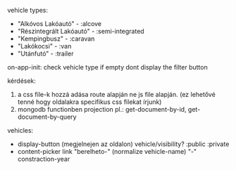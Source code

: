 
vehicle types:
  - "Alkóvos Lakóautó"       - :alcove
  - "Részintegrált Lakóautó" - :semi-integrated
  - "Kempingbusz"            - :caravan
  - "Lakókocsi"              - :van
  - "Utánfutó"               - :trailer

on-app-init: check vehicle type if empty dont display the filter button


kérdések:
  1.  a css file-k hozzá adása route alapján ne js file alapján. (ez lehetővé tenné hogy oldalakra specifikus css filekat írjunk)
  2.  mongodb functionben projection pl.: get-document-by-id, get-document-by-query  


vehicles:
  - display-button (megjelnejen az oldalon) vehicle/visibility? :public :private 
  - content-picker
link
  "berelheto-" (normalize vehicle-name) "-" constraction-year
